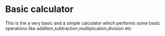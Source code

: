 <h1>Basic calculator </h1>
<p>This is the a very basic and a simple calculator which performs some basic operations like addition,subtraction,multiplication,division etc</p>
